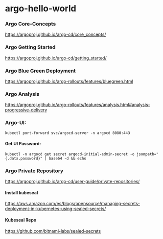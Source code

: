 # argo-hello-world


### Argo Core-Concepts

https://argoproj.github.io/argo-cd/core_concepts/

### Argo Getting Started

https://argoproj.github.io/argo-cd/getting_started/

### Argo Blue Green Deployment

https://argoproj.github.io/argo-rollouts/features/bluegreen.html


### Argo Analysis

https://argoproj.github.io/argo-rollouts/features/analysis.html#analysis-progressive-delivery

### Argo-UI:
```shell
kubectl port-forward svc/argocd-server -n argocd 8080:443
```
#### Get UI Password:
```shell
kubectl -n argocd get secret argocd-initial-admin-secret -o jsonpath="{.data.password}" | base64 -d && echo
```

### Argo Private Repository

https://argoproj.github.io/argo-cd/user-guide/private-repositories/

#### Install kubeseal 

https://aws.amazon.com/es/blogs/opensource/managing-secrets-deployment-in-kubernetes-using-sealed-secrets/

#### Kubeseal Repo

https://github.com/bitnami-labs/sealed-secrets
